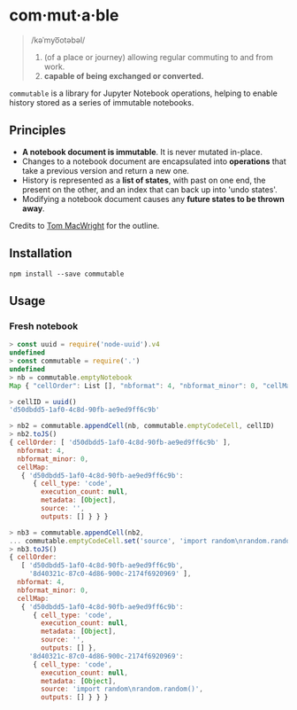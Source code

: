 # com·mut·a·ble

> /kəˈmyo͞otəbəl/
>
> 1. (of a place or journey) allowing regular commuting to and from work.
> 2. **capable of being exchanged or converted.**

`commutable` is a library for Jupyter Notebook operations, helping to enable
history stored as a series of immutable notebooks.

## Principles

* **A notebook document is immutable**. It is never mutated in-place.
* Changes to a notebook document are encapsulated into **operations** that take a previous version and return a new one.
* History is represented as a **list of states**, with past on one end, the present on the other, and an index that can back up into 'undo states'.
* Modifying a notebook document causes any **future states to be thrown away**.

Credits to [Tom MacWright](http://www.macwright.org/2015/05/18/practical-undo.html) for the outline.

## Installation

```
npm install --save commutable
```

## Usage

### Fresh notebook

```js
> const uuid = require('node-uuid').v4
undefined
> const commutable = require('.')
undefined
> nb = commutable.emptyNotebook
Map { "cellOrder": List [], "nbformat": 4, "nbformat_minor": 0, "cellMap": Map {} }

> cellID = uuid()
'd50dbdd5-1af0-4c8d-90fb-ae9ed9ff6c9b'

> nb2 = commutable.appendCell(nb, commutable.emptyCodeCell, cellID)
> nb2.toJS()
{ cellOrder: [ 'd50dbdd5-1af0-4c8d-90fb-ae9ed9ff6c9b' ],
  nbformat: 4,
  nbformat_minor: 0,
  cellMap:
   { 'd50dbdd5-1af0-4c8d-90fb-ae9ed9ff6c9b':
      { cell_type: 'code',
        execution_count: null,
        metadata: [Object],
        source: '',
        outputs: [] } } }

> nb3 = commutable.appendCell(nb2,
... commutable.emptyCodeCell.set('source', 'import random\nrandom.random()'), uuid())
> nb3.toJS()
{ cellOrder:
   [ 'd50dbdd5-1af0-4c8d-90fb-ae9ed9ff6c9b',
     '8d40321c-87c0-4d86-900c-2174f6920969' ],
  nbformat: 4,
  nbformat_minor: 0,
  cellMap:
   { 'd50dbdd5-1af0-4c8d-90fb-ae9ed9ff6c9b':
      { cell_type: 'code',
        execution_count: null,
        metadata: [Object],
        source: '',
        outputs: [] },
     '8d40321c-87c0-4d86-900c-2174f6920969':
      { cell_type: 'code',
        execution_count: null,
        metadata: [Object],
        source: 'import random\nrandom.random()',
        outputs: [] } } }
```
